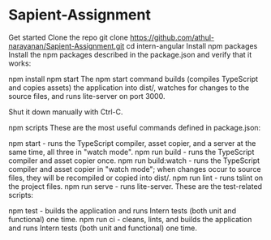 # Sapient-Assignment

Get started
Clone the repo
git clone https://github.com/athul-narayanan/Sapient-Assignment.git
cd intern-angular
Install npm packages
Install the npm packages described in the package.json and verify that it works:

npm install
npm start
The npm start command builds (compiles TypeScript and copies assets) the application into dist/, watches for changes to the source files, and runs lite-server on port 3000.

Shut it down manually with Ctrl-C.

npm scripts
These are the most useful commands defined in package.json:

npm start - runs the TypeScript compiler, asset copier, and a server at the same time, all three in "watch mode".
npm run build - runs the TypeScript compiler and asset copier once.
npm run build:watch - runs the TypeScript compiler and asset copier in "watch mode"; when changes occur to source files, they will be recompiled or copied into dist/.
npm run lint - runs tslint on the project files.
npm run serve - runs lite-server.
These are the test-related scripts:

npm test - builds the application and runs Intern tests (both unit and functional) one time.
npm run ci - cleans, lints, and builds the application and runs Intern tests (both unit and functional) one time.
